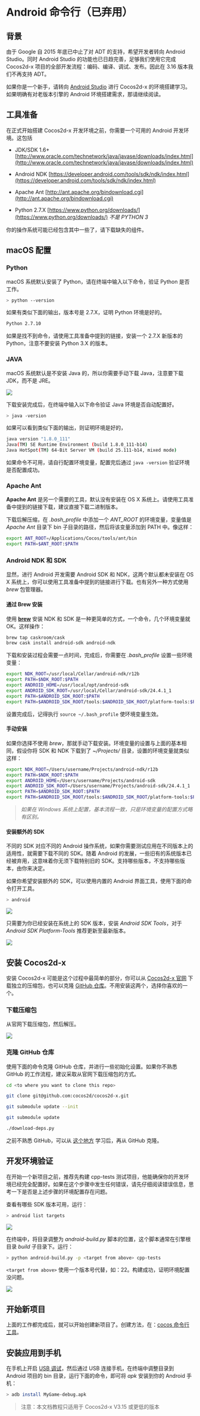 # Android 命令行（已弃用）

## 背景

由于 Google 自 2015 年底已中止了对 ADT 的支持，希望开发者转向 Android Studio。同时 Android Studio 的功能也已日趋完善，足够我们使用它完成 Cocos2d-x 项目的全部开发流程：编码、编译、调试、发布。因此在 3.16 版本我们不再支持 ADT。

如果你是一个新手，请转向 [Android Studio](Android-Studio.md) 进行 Cocos2d-x 的环境搭建学习。如果明确有对老版本引擎的 Android 环境搭建需求，那请继续阅读。

## 工具准备

在正式开始搭建 Cocos2d-x 开发环境之前，你需要一个可用的 Android 开发环境。这包括

* JDK/SDK 1.6+ [http://www.oracle.com/technetwork/java/javase/downloads/index.html](http://www.oracle.com/technetwork/java/javase/downloads/index.html)

* Android NDK [https://developer.android.com/tools/sdk/ndk/index.html](https://developer.android.com/tools/sdk/ndk/index.html)

* Apache Ant [http://ant.apache.org/bindownload.cgi](http://ant.apache.org/bindownload.cgi)

* Python 2.7.X [https://www.python.org/downloads/](https://www.python.org/downloads/) _不是 PYTHON 3_

你的操作系统可能已经包含其中一些了，请下载缺失的组件。

## macOS 配置

### Python

macOS 系统默认安装了 Python，请在终端中输入以下命令，验证 Python 是否工作。

```sh
> python --version
```

如果有类似下面的输出，版本号是 2.7.X，证明 Python 环境是好的。

```sh
Python 2.7.10
```

如果是找不到命令，请使用工具准备中提到的链接，安装一个 2.7.X 新版本的 Python，注意不要安装 Python 3.X 的版本。

### JAVA

macOS 系统默认是不安装 Java 的，所以你需要手动下载 Java，注意要下载 JDK，而不是 JRE。

![](../../en/installation/Android-terminal-img/osx-java.png "")

下载安装完成后，在终端中输入以下命令验证 Java 环境是否自动配置好。

```sh
> java -version
```

如果可以看到类似下面的输出，则证明环境是好的，

```sh
java version "1.8.0_111"
Java(TM) SE Runtime Environment (build 1.8.0_111-b14)
Java HotSpot(TM) 64-Bit Server VM (build 25.111-b14, mixed mode)
```

如果命令不可用，请自行配置环境变量，配置完后通过 `java -version` 验证环境是否配置成功。

### Apache Ant

__Apache Ant__ 是另一个需要的工具，默认没有安装在 OS X 系统上。请使用工具准备中提到的链接下载，建议直接下载二进制版本。

下载后解压缩，在 _.bash\_profile_ 中添加一个 _ANT\_ROOT_ 的环境变量，变量值是 _Apache Ant_ 目录下 bin 子目录的路径，然后将该变量添加到 PATH 中。像这样：

```sh
export ANT_ROOT=/Applications/Cocos/tools/ant/bin
export PATH=$ANT_ROOT:$PATH
```

### Android NDK 和 SDK

显然，进行 Android 开发需要 Android SDK 和 NDK，这两个默认都未安装在 OS X 系统上，你可以使用工具准备中提到的链接进行下载。也有另外一种方式使用 _brew_ 包管理器。

#### 通过 Brew 安装

使用 [__brew__](http://brew.sh/) 安装 NDK 和 SDK 是一种更简单的方式，一个命令，几个环境变量就 OK。这样操作：

```sh
brew tap caskroom/cask
brew cask install android-sdk android-ndk
```

下载和安装过程会需要一点时间，完成后，你需要在 _.bash_profile_ 设置一些环境变量：

```sh
export NDK_ROOT=/usr/local/Cellar/android-ndk/r12b
export PATH=$NDK_ROOT:$PATH
export ANDROID_HOME=/usr/local/opt/android-sdk
export ANDROID_SDK_ROOT=/usr/local/Cellar/android-sdk/24.4.1_1
export PATH=$ANDROID_SDK_ROOT:$PATH
export PATH=$ANDROID_SDK_ROOT/tools:$ANDROID_SDK_ROOT/platform-tools:$PATH
```

设置完成后，记得执行 `source ~/.bash_profile` 使环境变量生效。

#### 手动安装

如果你选择不使用 _brew_，那就手动下载安装。环境变量的设置与上面的基本相同，假设你将 SDK 和 NDK 下载到了 _~/Projects/_ 目录，设置的环境变量就类似这样：

```sh
export NDK_ROOT=/Users/username/Projects/android-ndk/r12b
export PATH=$NDK_ROOT:$PATH
export ANDROID_HOME=/Users/username/Projects/android-sdk
export ANDROID_SDK_ROOT=/Users/username/Projects/android-sdk/24.4.1_1
export PATH=$ANDROID_SDK_ROOT:$PATH
export PATH=$ANDROID_SDK_ROOT/tools:$ANDROID_SDK_ROOT/platform-tools:$PATH
```

> _如果在 Windows 系统上配置，基本流程一致，只是环境变量的配置方式略有区别。_

#### 安装额外的 SDK

不同的 SDK 对应不同的 Android 操作系统，如果你需要测试应用在不同版本上的适用性，就需要下载不同的 SDK。随着 Android 的发展，一些旧有的系统版本已经被弃用，这意味着你无须下载特别旧的 SDK。支持哪些版本，不支持哪些版本，由你来决定。

如果你希望安装额外的 SDK，可以使用内置的 Android 界面工具，使用下面的命令打开工具。

```sh
> android
```

![](../../en/installation/Android-terminal-img/osx-android-sdk-manager.png "")

只需要为你已经安装在系统上的 SDK 版本，安装 _Android SDK Tools_，对于 _Android SDK Platform-Tools_ 推荐更新至最新版本。

![](../../en/installation/Android-terminal-img/osx-android-sdk-manager-tools.png "")

## 安装 Cocos2d-x

安装 Cocos2d-x 可能是这个过程中最简单的部分，你可以从 [Cocos2d-x 官网](http://www.cocos.com/download) 下载独立的压缩包，也可以克隆 [GitHub 仓库](https://github.com/cocos2d/cocos2d-x)。不用安装这两个，选择你喜欢的一个。

### 下载压缩包

从官网下载压缩包，然后解压。

![](../../en/installation/Android-terminal-img/unzip.png "")

### 克隆 GitHub 仓库

使用下面的命令克隆 GitHub 仓库，并进行一些初始化设置。如果你不熟悉 GitHub 的工作流程，建议采取从官网下载压缩包的方式。

```sh
cd <to where you want to clone this repo>

git clone git@github.com:cocos2d/cocos2d-x.git

git submodule update --init

git submodule update

./download-deps.py
```

之前不熟悉 GitHub，可以从 [这个地方](https://guides.github.com/activities/hello-world/) 学习后，再从 GitHub 克隆。

## 开发环境验证

在开始一个新项目之前，推荐先构建 cpp-tests 测试项目，他能确保你的开发环境已经完全配置好。如果在这个步骤中发生任何错误，请先仔细阅读错误信息，思考一下是否是上述步骤的环境配置存在问题。

查看有哪些 SDK 版本可用，运行：

```sh
> android list targets
```

![](../../en/installation/Android-terminal-img/osx-android-list-targets.png "")

在终端中，将目录调整为 _android-build.py_ 脚本的位置，这个脚本通常在引擎根目录 _build_ 子目录下。运行：

```sh
> python android-build.py -p <target from above> cpp-tests
```

`<target from above>` 使用一个版本号代替，如：22。构建成功，证明环境配置没问题。

![](../../en/installation/Android-terminal-img/buildsuccess.png "")

## 开始新项目

上面的工作都完成后，就可以开始创建新项目了。创建方法，在：[cocos 命令行工具](../editors_and_tools/cocosCLTool.md)。

## 安装应用到手机

在手机上开启 [USB 调试](http://stackoverflow.com/questions/16707137/how-to-find-and-turn-on-usb-debugging-mode-on-nexus-4)，然后通过 USB 连接手机，在终端中调整目录到 Android 项目的 bin 目录，运行下面的命令，即可将 _apk_ 安装到你的 Android 手机：

```sh
> adb install MyGame-debug.apk
```

> 注意：本文档教程只适用于 Cocos2d-x V3.15 或更低的版本
